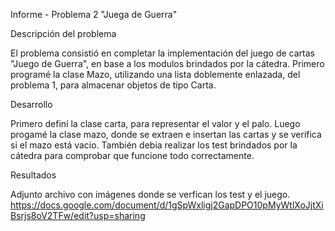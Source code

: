 Informe - Problema 2 "Juega de Guerra"

Descripción del problema

El problema consistió en completar la implementación del juego de cartas "Juego de Guerra", en base a los modulos brindados por la cátedra.
Primero programé la clase Mazo, utilizando una lista doblemente enlazada, del problema 1, para almacenar objetos de tipo Carta. 

Desarrollo

Primero definí la clase carta, para representar el valor y el palo. Luego progamé la clase mazo, donde se extraen e insertan las cartas y se verifica si el mazo está vacio.
También debia realizar los test brindados por la cátedra para comprobar que funcione todo correctamente.

Resultados

Adjunto archivo con imágenes donde se verfican los test y el juego.
https://docs.google.com/document/d/1gSpWxligj2GapDPO10pMyWtlXoJjtXiBsrjs8oV2TFw/edit?usp=sharing    

